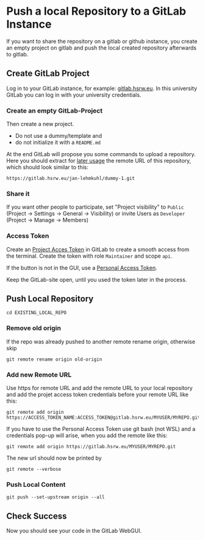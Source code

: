 Push a local Repository to a GitLab Instance
======================================================================

If you want to share the repository on a gitlab or github instance, 
you create an empty project on gitlab and push the local created repository afterwards to gitlab. 


Create GitLab Project
------------------------------------------------------------

Log in to your GitLab instance, for example: [gitlab.hsrw.eu](https://gitlab.hsrw.eu). 
In this university GitLab you can log in with your university credentials.  


### Create an empty GitLab-Project
Then create a new project. 
* Do not use a dummy/template and
* do not initialize it with a `README.md` 

At the end GitLab will propose you some commands to upload a repository. 
Here you should extract for [later usage](#add-new-remote-url) the remote URL of this repository, which should look similar to this: 

    https://gitlab.hsrw.eu/jan-lehmkuhl/dummy-1.git


### Share it
If you want other people to participate, 
set "Project visibility" to `Public` (Project -> Settings -> General -> Visibility)
or invite Users as `Developer` (Project -> Manage -> Members)


### Access Token
Create an [Project Acces Token](https://gitlab.hsrw.eu/help/user/project/settings/project_access_tokens) in GitLab to create a smooth access from the terminal. 
Create the token with role `Maintainer` and scope `api`. 

If the button is not in the GUI, use a [Personal Access Token](https://docs.gitlab.com/ee/user/profile/personal_access_tokens.html). 

Keep the GitLab-site open, until you used the token later in the process. 



Push Local Repository
------------------------------------------------------------

    cd EXISTING_LOCAL_REPO


### Remove old origin
If the repo was already pushed to another remote rename origin, otherwise skip

    git remote rename origin old-origin


### Add new Remote URL
Use https for remote URL and 
add the remote URL to your local repository and add the projet access token credentials before your remote URL like this: 

    git remote add origin https://ACCESS_TOKEN_NAME:ACCESS_TOKEN@gitlab.hsrw.eu/MYUSER/MYREPO.git


If you have to use the Personal Access Token use git bash (not WSL) and a credentials pop-up will arise, when you add the remote like this: 

    git remote add origin https://gitlab.hsrw.eu/MYUSER/MYREPO.git


The new url should now be printed by

    git remote --verbose


### Push Local Content
    git push --set-upstream origin --all



Check Success
------------------------------------------------------------

Now you should see your code in the GitLab WebGUI. 
